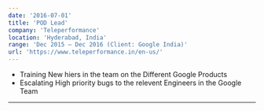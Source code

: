 ```yaml
---
date: '2016-07-01'
title: 'POD Lead'
company: 'Teleperformance'
location: 'Hyderabad, India'
range: 'Dec 2015 – Dec 2016 (Client: Google India)'
url: 'https://www.teleperformance.in/en-us/'
---
```


- Training New hiers in the team on the Different Google Products
- Escalating High priority bugs to the relevent Engineers in the Google Team

---
